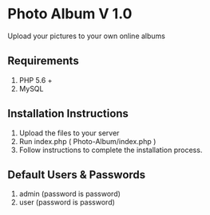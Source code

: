 # Photo Album V 1.0
 
 Upload your pictures to your own online albums
 
## Requirements

 1. PHP 5.6 +
 2. MySQL

## Installation Instructions

1. Upload the files to your server
2. Run index.php ( Photo-Album/index.php )
3. Follow instructions to complete the installation process.

## Default Users & Passwords

1. admin (password is password)
2. user  (password is password)


 
